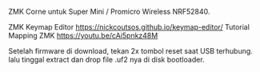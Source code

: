 ZMK Corne untuk Super Mini / Promicro Wireless NRF52840.

ZMK Keymap Editor https://nickcoutsos.github.io/keymap-editor/ Tutorial Mapping ZMK https://youtu.be/cAi5pnkz48M

Setelah firmware di download, tekan 2x tombol reset saat USB terhubung. lalu tinggal extract dan drop file .uf2 nya di disk bootloader.
